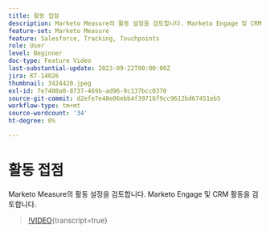 ```yaml
---
title: 활동 접점
description: Marketo Measure의 활동 설정을 검토합니다. Marketo Engage 및 CRM 활동을 검토합니다.
feature-set: Marketo Measure
feature: Salesforce, Tracking, Touchpoints
role: User
level: Beginner
doc-type: Feature Video
last-substantial-update: 2023-09-22T00:00:00Z
jira: KT-14026
thumbnail: 3424420.jpeg
exl-id: 7e7408a0-8737-469b-ad96-9c137bcc0370
source-git-commit: d2efe7e48e06ebb4f39716f9cc9612bd67451eb5
workflow-type: tm+mt
source-wordcount: '34'
ht-degree: 0%

---
```


# 활동 접점

Marketo Measure의 활동 설정을 검토합니다. Marketo Engage 및 CRM 활동을 검토합니다.

>[!VIDEO](https://video.tv.adobe.com/v/3424420/?learn=on){transcript=true}
